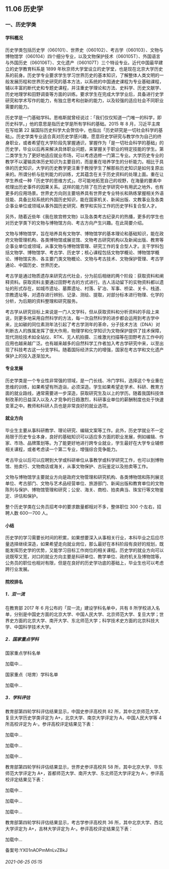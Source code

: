 ## 11.06 历史学
### 一、历史学类


#### 学科概况


历史学类包括历史学（060101）、世界史（060102）、考古学（060103）、文物与博物馆学（060104）四个细分专业，以及文物保护技术（060105T）、外国语言与外国历史（060106T）、文化遗产（060107T）三个特设专业。近代中国最早建立的史学教育科系是 1899 年秋京师大学堂设立的史学堂，也是现在北京大学历史系的前身。历史学专业要求学生学习世界历史的基本知识，了解整体人类文明的一般发展历程和世界历史研究的基本方法，以系统的中国通史课程为专业基础课程，辅以丰富的断代史和专题史课程，并注重史学理论和方法、史料学、历史文献学、历史地理学和田野调查等方面的训练。要求学生在完成大学学业后，具备进行史学研究和学术写作的能力，有独立思考和创新的能力，以及较强的适应社会不同职业需要的能力。



历史学是一门基础学科。恩格斯就曾经说过：「我们仅仅知道一门唯一的科学，即历史科学。」他的意思是指历史学是所有学科的基础。2015 年 8 月，习近平主席在写给第 22 届国际历史科学大会贺信中，也指出「历史研究是一切社会科学的基础」。历史学类专业适合真对历史学感兴趣，愿意将史学研究与教学作为自己的终身职业，或者希望在大学阶段先掌握通识，掌握作为「是一切社会科学的基础」的历史学，毕业以后再来解决具体职业问题，来掌握关于职业的特定技能的学生。第二类学生为了更好地适应就业市场，可以考虑选修一门第二专业。大学历史专业的教学不以灌输具体历史知识为主要目的，而是重在培养学生的分析能力。相比于具体的历史知识，大学的历史教学更注重于教授学生了解那些历史知识是如何复原出来的。所谓分析与批判能力的训练，尤其蕴含在关于历史资料的处理上面。重在让学生养成一种「历史学的思维方式」。尽可能地拓宽自己的视野，在海量的要素中梳理出历史事件的因果关系。这样的能力除了在历史学研究中有用武之地外，也有更多的应用场景。世界史方向则主要培养具有世界史专业特长和熟练掌握相关外语技能、具备比较系统的外国历史知识，能在国家机关、新闻出版、文教事业及各类企事业单位或领域从事外国历史研究、教学和实际工作的历史学科复合型人才。



另外，随着近些年《我在故宫修文物》以及各类考古纪录片的热播，更多的学生也对历史学类下的文物与博物馆方向、考古方向产生兴趣。在此简要介绍。



文物与博物馆学，旨在培养具有文物学、博物馆学的基本理论和基础知识，能在政府文物管理机构、各类博物馆或展览馆、文物考古研究机构以及新闻出版、教育等企事业单位或领域，从事文物与博物馆管理、研究工作的复合型人才。主干学科包括文物学、博物馆学、考古学、历史学；核心课程包括文物学概论、博物馆学概论、博物馆实务、各主要门类文物概论、文物与考古技术、文物保护管理、考古学通论、中国历史、世界历史。



考古学是通过物质遗存来研究古代社会，分为前后相继的两个阶段：获取资料和阐释资料。获取资料主要通过田野考古的方式进行。古人活动留下的实物资料都以遗址的形式存在，如城市遗址、墓葬遗址、村落、矿冶、军事、桥梁、关卡、栈道、宗教遗址等，对遗存进行辨别、记录、测绘、提取，对部分标本进行物理、化学的分析，为后期的资料整理和研究服务。



考古学从研究目标上来说是一门人文学科，但从获取资料和分析资料的手段上来说，则更多地采用自然科学的方法，每一次自然科学的进步都会运用到考古学中来，比如碳的同位素测年法引起了考古学测年的革命，分子技术方法（DNA）对判断古人的族属发挥了很大作用，物理学和化学知识为文物保护提供了技术保障，现代测绘技术如全站仪、RTK、无人机拍摄、三维激光扫描等在田野考古工作中的应用也越来越广泛。也有越来越多的自然科学工作者加入考古学研究中来，以至出现了科技考古这一分支学科。随着国际经济实力的增强，国家在考古学和文化遗产保护上的投入逐渐加大。



#### 专业发展


历史学类是一个专业性非常强的领域，是一门长线、冷门学科，选择这个专业重在思维的训练，如果希望有所造诣，必须深造。学生如果希望走学术、科研、教育方面的就业路线，通常需要进一步深造，获取研究生及以上的学历。随着我国科技体制改革的日益深入以及人才竞争的日趋激烈，科研事业单位的薪酬制度也处于快速变革之中。教师和科研人员也是非常良好的就业选项。



#### 就业方向


毕业生主要从事科研教学、理论研究、编辑文案等工作。此外，历史学就业不一定局限于历史专业本身，良好的基础知识可以适应多方面的职业发展，例如编辑、作家、市场、品牌策划等。为了能更好地进行跨专业就业，学生最好在大学专业辅修相关课程，或者考虑读一个第二专业，增强综合竞争能力。



考古毕业以后可以应聘到大学或科研单位从事教学或科学研究工作，也可以到博物馆、拍卖行、文物商店或海关，从事文物保护、古玩鉴定以及拍卖等工作。



文物与博物馆学主要就业方向是政府文物管理和研究机构、各类博物馆和陈列展览单位、考古部门、文物与艺术品经营单位、旅游部门、新闻出版和教育单位的文物陈列与保护、博物馆管理和研究；公安、海关、商检、拍卖典当、珠宝行等文物鉴定、评估和保护。



整个历史学类在公务员招考中的要求数量都相对不多，整体职位 300 个左右，招聘人数 600—700 人。



#### 小结


历史学的学习需要长时间的积累，如果想要深入从事相关行业，本科毕业之后应尽量选择继续深造，如果希望走向就业岗位，那么最好在本科阶段有良好的规划，既能发挥历史学的优势，又能学习目标工作岗位的相关课程。历史学的就业方向可以说既窄又宽，对口的就业方向主要是科研单位、教学单位、政府机关及博物馆等，公务员的职位也相对有限，但是在良好的历史学功底的基础上，毕业生也可以考虑跨行业发展。



#### 院校排名


##### 1．双一流


在教育部 2017 年 6 月公布的「双一流」建设学科名单中，共有 8 所学校进入名单，分别是中国史方面的北京大学、中国人民大学、北京师范大学、复旦大学；世界史方面的北京大学、南开大学、东北师范大学；科学技术史方面的北京科技大学、中国科学技术大学。



##### 2．国家重点学科


国家重点学科名单



![]()加载中...

国家重点（培育）学科名单



![]()加载中...

##### 3．学科评估


教育部第四轮学科评估结果显示，中国史参评高校共 82 所，其中北京师范大学、复旦大学历史学类评定为 A+，北京大学、南京大学评定为 A，中国人民大学等 4 所高校评定为 A-。参评高校评定结果见下表：



![]()加载中...

![]()加载中...

![]()加载中...

教育部第四轮学科评估结果显示，世界史参评高校共 58 所，其中北京大学、华东师范大学评定为 A+，首都师范大学、南开大学、东北师范大学评定为 A-。参评高校评定结果见下表：



![]()加载中...

![]()加载中...

![]()加载中...

教育部第四轮学科评估结果显示，考古学参评高校共 36 所，其中北京大学、西北大学评定为 A+，吉林大学评定为 A-。参评高校评定结果见下表：



![]()加载中...

备案号:YX01nAOPmMnLvZBkJ


###### 2021-06-25 05:15
